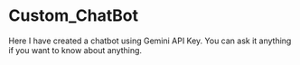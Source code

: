 # Custom_ChatBot
Here I have created a chatbot using Gemini API Key.   You can ask it anything if you want to know about anything.
